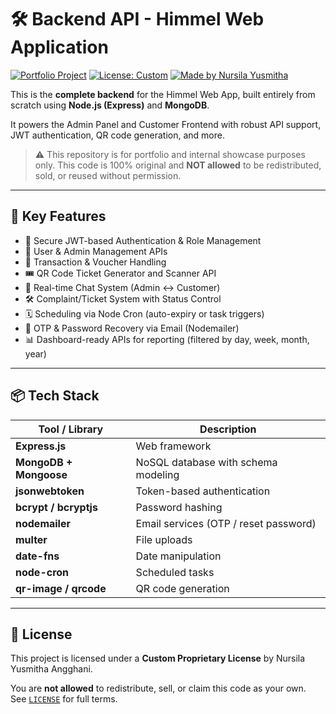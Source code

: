 # 🛠️ Backend API - Himmel Web Application

[![Portfolio Project](https://img.shields.io/badge/portfolio-project-blueviolet?style=flat-square)](#)
[![License: Custom](https://img.shields.io/badge/license-Custom-informational?style=flat-square)](./LICENSE)
[![Made by Nursila Yusmitha](https://img.shields.io/badge/made%20by-Nursila%20Yusmitha-orange?style=flat-square)](#)


This is the **complete backend** for the Himmel Web App, built entirely from scratch using **Node.js (Express)** and **MongoDB**.

It powers the Admin Panel and Customer Frontend with robust API support, JWT authentication, QR code generation, and more.

> ⚠️ This repository is for portfolio and internal showcase purposes only. This code is 100% original and **NOT allowed** to be redistributed, sold, or reused without permission.

---

## 🚀 Key Features

- 🔐 Secure JWT-based Authentication & Role Management
- 👥 User & Admin Management APIs
- 🧾 Transaction & Voucher Handling
- 🎟️ QR Code Ticket Generator and Scanner API
- 💬 Real-time Chat System (Admin ↔️ Customer)
- 🛠️ Complaint/Ticket System with Status Control
- 🗓️ Scheduling via Node Cron (auto-expiry or task triggers)
- 📧 OTP & Password Recovery via Email (Nodemailer)
- 📊 Dashboard-ready APIs for reporting (filtered by day, week, month, year)

---

## 📦 Tech Stack

| Tool / Library         | Description                            |
|------------------------|----------------------------------------|
| **Express.js**         | Web framework                          |
| **MongoDB + Mongoose** | NoSQL database with schema modeling    |
| **jsonwebtoken**       | Token-based authentication             |
| **bcrypt / bcryptjs**  | Password hashing                       |
| **nodemailer**         | Email services (OTP / reset password)  |
| **multer**             | File uploads                           |
| **date-fns**           | Date manipulation                      |
| **node-cron**          | Scheduled tasks                        |
| **qr-image / qrcode**  | QR code generation                     |

---

## 📜 License

This project is licensed under a **Custom Proprietary License** by Nursila Yusmitha Angghani.

You are **not allowed** to redistribute, sell, or claim this code as your own.  
See [`LICENSE`](./LICENSE) for full terms.
